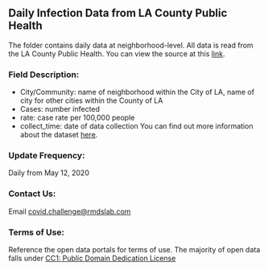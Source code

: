 ## **Daily Infection Data from LA County Public Health**
The folder contains daily data at neighborhood-level. All data is read from the LA County Public Health. You can view the source at this [link](http://publichealth.lacounty.gov/media/coronavirus/locations.htm).
### **Field Description:**
- City/Community: name of neighborhood within the City of LA, name of city for other cities within the County of LA
- Cases: number infected
- rate: case rate per 100,000 people
- collect_time: date of data collection  You can find out more information about the dataset [here](http://publichealth.lacounty.gov/phcommon/public/media/mediapubhpdetail.cfm?prid=2319). 
### **Update Frequency:** 
Daily from May 12, 2020
### **Contact Us:**
Email covid.challenge@rmdslab.com
### **Terms of Use:**
Reference the open data portals for terms of use. The majority of open data falls under [CC1: Public Domain Dedication License](https://creativecommons.org/publicdomain/zero/1.0/)

